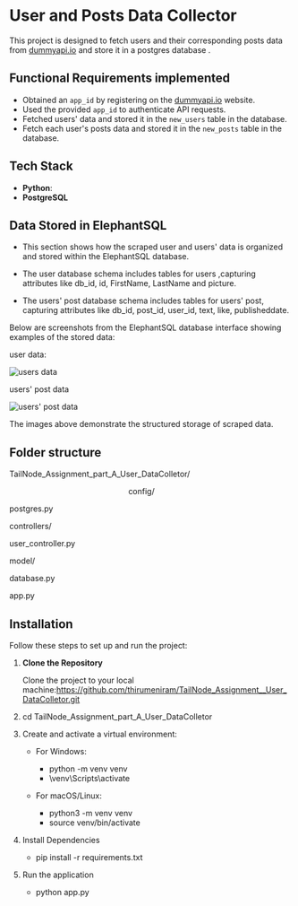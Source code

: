 # User and Posts Data Collector

This project is designed to fetch users and their corresponding posts data from [dummyapi.io](https://dummyapi.io/) and store it in a postgres database . 



## Functional Requirements implemented

- Obtained an `app_id` by registering on the [dummyapi.io](https://dummyapi.io/) website.
- Used the provided `app_id` to authenticate API requests.
- Fetched users' data and stored it in the `new_users` table in the database.
- Fetch each user's posts data and stored it in the `new_posts` table in the database.

## Tech Stack 

- **Python**: 
- **PostgreSQL**



## Data Stored in ElephantSQL

- This section shows  how the scraped user and users' data is organized and stored within the ElephantSQL database.
  
- The user database schema includes tables for users ,capturing attributes like db_id, id, FirstName, LastName and picture.
  
- The users' post database schema includes tables for users' post, capturing attributes like db_id, post_id, user_id, text, like, publisheddate.

Below are screenshots from the ElephantSQL database interface showing examples of the stored data:

user data:

![users data](https://github.com/thirumeniram/TailNode_Assignment__User_DataColletor/assets/66516937/0708f63f-200b-40dd-9654-b4657739ca30)

users' post data

![users' post data](https://github.com/thirumeniram/TailNode_Assignment__User_DataColletor/assets/66516937/b119dd06-6175-44dc-8d34-0a76c6c696bf)

The images above demonstrate the structured storage of scraped data.


## Folder structure
<div>
<p>TailNode_Assignment_part_A_User_DataColletor/</p>
<p>&nbsp &nbsp &nbsp &nbsp &nbsp &nbsp &nbsp &nbsp &nbsp &nbsp &nbsp &nbsp &nbsp &nbsp &nbsp &nbsp &nbsp &nbsp &nbsp &nbsp &nbsp &nbsp &nbsp &nbsp &nbsp &nbsp &nbsp config/</p>
<p>    postgres.py</p>
<p>  controllers/</p>
<p>    user_controller.py</p>
<p>  model/</p>
<p>    database.py</p>
<p>  app.py</p>
</div>

## Installation

Follow these steps to set up and run the project:

1. **Clone the Repository**
   
    Clone the project to your local machine:https://github.com/thirumeniram/TailNode_Assignment__User_DataColletor.git
  
2. cd TailNode_Assignment_part_A_User_DataColletor

3. Create and activate a virtual environment:
   - For Windows:
     - python -m venv venv
     - \venv\Scripts\activate
       
   - For macOS/Linux:
     - python3 -m venv venv
     - source venv/bin/activate
       
4. Install Dependencies
    - pip install -r requirements.txt
   
5. Run the application
    - python app.py


